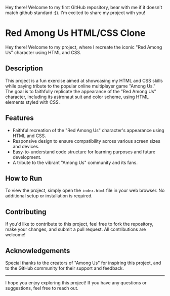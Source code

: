 Hey there! Welcome to my first GitHub repository, bear with me if it doesn't match github standard :)). I'm excited to share my project with you!

# Red Among Us HTML/CSS Clone

Hey there! Welcome to my project, where I recreate the iconic "Red Among Us" character using HTML and CSS.

## Description

This project is a fun exercise aimed at showcasing my HTML and CSS skills while paying tribute to the popular online multiplayer game "Among Us." The goal is to faithfully replicate the appearance of the "Red Among Us" character, including its astronaut suit and color scheme, using HTML elements styled with CSS.

## Features

- Faithful recreation of the "Red Among Us" character's appearance using HTML and CSS.
- Responsive design to ensure compatibility across various screen sizes and devices.
- Easy-to-understand code structure for learning purposes and future development.
- A tribute to the vibrant "Among Us" community and its fans.

## How to Run

To view the project, simply open the `index.html` file in your web browser. No additional setup or installation is required.

## Contributing

If you'd like to contribute to this project, feel free to fork the repository, make your changes, and submit a pull request. All contributions are welcome!

## Acknowledgements

Special thanks to the creators of "Among Us" for inspiring this project, and to the GitHub community for their support and feedback.

---

I hope you enjoy exploring this project! If you have any questions or suggestions, feel free to reach out.
